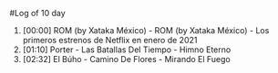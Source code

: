 #Log of 10 day

1. [00:00] ROM (by Xataka México) - ROM (by Xataka México) - Los primeros estrenos de Netflix en enero de 2021
1. [01:10] Porter - Las Batallas Del Tiempo - Himno Eterno
1. [02:32] El Búho - Camino De Flores - Mirando El Fuego
